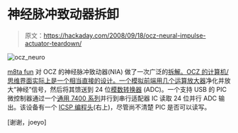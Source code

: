 # 神经脉冲致动器拆卸

> 原文：<https://hackaday.com/2008/09/18/ocz-neural-impulse-actuator-teardown/>

![](img/066ebc7411102368e10c5cd35e6f7e49.png "ocz_neuro")

[m8ta fun](http://m8ta.com/index.pl) 对 OCZ 的神经脉冲致动器(NIA) 做了一次广泛的[拆解。OCZ 的计算机/思维界面实际上是一个相当直接的设计。一个模拟前端用几个](http://m8ta.com/index.pl?pid=600)[运算放大器](http://en.wikipedia.org/wiki/Operational_amplifier)净化并放大“神经”信号，然后将其馈送到 24 位[模数转换器](http://en.wikipedia.org/wiki/Analog-to-digital_converter) (ADC)。一个支持 USB 的 PIC 微控制器通过一个[通用 7400 系列](http://en.wikipedia.org/wiki/7400_series)并行到串行适配器 IC 读取 24 位并行 ADC 输出。该设备有一个 [ICSP 编程头](http://www.instructables.com/id/Understanding-ICSP-for-PIC-Microcontrollers/)(右上)，尽管尚不清楚 PIC 是否可以读写。

[谢谢，joeyo]